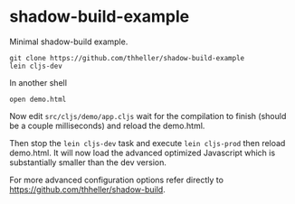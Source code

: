 shadow-build-example
====================

Minimal shadow-build example.

```
git clone https://github.com/thheller/shadow-build-example
lein cljs-dev
```

In another shell
```
open demo.html
```

Now edit ```src/cljs/demo/app.cljs``` wait for the compilation to finish (should be a couple milliseconds) and reload the demo.html.

Then stop the ```lein cljs-dev``` task and execute ```lein cljs-prod``` then reload demo.html. It will now load the advanced optimized Javascript which is substantially smaller than the dev version.

For more advanced configuration options refer directly to https://github.com/thheller/shadow-build.
